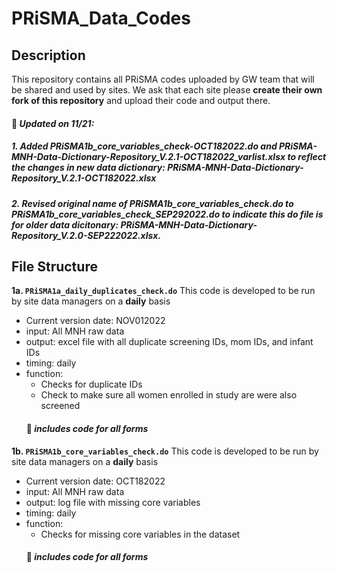 # PRiSMA_Data_Codes
## Description
This repository contains all PRiSMA codes uploaded by GW team that will be shared and used by sites. We ask that each site please **create their own fork of this repository** and upload their code and output there. 

#### :pushpin: *Updated on 11/21:*
##### *1. Added PRiSMA1b_core_variables_check-OCT182022.do and PRiSMA-MNH-Data-Dictionary-Repository_V.2.1-OCT182022_varlist.xlsx to reflect the changes in new data dictionary: PRiSMA-MNH-Data-Dictionary-Repository_V.2.1-OCT182022.xlsx*
##### *2. Revised original name of PRiSMA1b_core_variables_check.do to PRiSMA1b_core_variables_check_SEP292022.do to indicate this do file is for older data dicitonary: PRiSMA-MNH-Data-Dictionary-Repository_V.2.0-SEP222022.xlsx.*

## File Structure
**1a\. `PRiSMA1a_daily_duplicates_check.do`** This code is developed to be run by site data managers on a **daily** basis
   - Current version date: NOV012022 
   - input: All MNH raw data
   - output: excel file with all duplicate screening IDs, mom IDs, and infant IDs
   - timing: daily  
   - function: 
     - Checks for duplicate IDs 
     - Check to make sure all women enrolled in study are were also screened
     #### :pushpin: *includes code for all forms*
     
**1b\. `PRiSMA1b_core_variables_check.do`** This code is developed to be run by site data managers on a **daily** basis
   - Current version date: OCT182022
   - input: All MNH raw data
   - output: log file with missing core variables 
   - timing: daily  
   - function: 
     - Checks for missing core variables in the dataset 
     #### :pushpin: *includes code for all forms*

